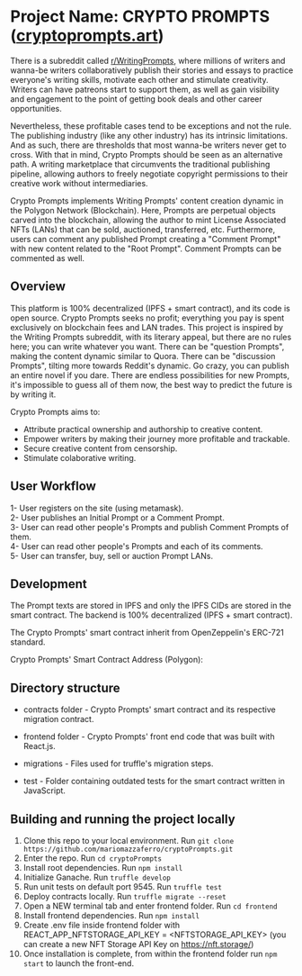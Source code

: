 # Project Name: CRYPTO PROMPTS (<a href="https://www.cryptoprompts.art/">cryptoprompts.art</a>)

There is a subreddit called <a href="https://www.reddit.com/r/WritingPrompts/">r/WritingPrompts</a>, where millions of writers and wanna-be writers collaboratively publish their stories and essays to practice everyone's writing skills, motivate each other and stimulate creativity. Writers can have patreons start to support them, as well as gain visibility and engagement to the point of getting book deals and other career opportunities.

Nevertheless, these profitable cases tend to be exceptions and not the rule. The publishing industry (like any other industry) has its intrinsic limitations. And as such, there are thresholds that most wanna-be writers never get to cross. With that in mind, Crypto Prompts should be seen as an alternative path. A writing marketplace that circumvents the traditional publishing pipeline, allowing authors to freely negotiate copyright permissions to their creative work without intermediaries.

Crypto Prompts implements Writing Prompts' content creation dynamic in the Polygon Network (Blockchain). Here, Prompts are perpetual objects carved into the blockchain, allowing the author to mint License Associated NFTs (LANs) that can be sold, auctioned, transferred, etc. Furthermore, users can comment any published Prompt creating a "Comment Prompt" with new content related to the "Root Prompt". Comment Prompts can be commented as well.

## Overview

This platform is 100% decentralized (IPFS + smart contract), and its code is open source. Crypto Prompts seeks no profit; everything you pay is spent exclusively on blockchain fees and LAN trades. This project is inspired by the Writing Prompts subreddit, with its literary appeal, but there are no rules here; you can write whatever you want. There can be "question Prompts", making the content dynamic similar to Quora. There can be "discussion Prompts", tilting more towards Reddit's dynamic. Go crazy, you can publish an entire novel if you dare. There are endless possibilities for new Prompts, it's impossible to guess all of them now, the best way to predict the future is by writing it.

Crypto Prompts aims to:

- Attribute practical ownership and authorship to creative content.
- Empower writers by making their journey more profitable and trackable.
- Secure creative content from censorship.
- Stimulate colaborative writing.

## User Workflow

1- User registers on the site (using metamask).<br/>
2- User publishes an Initial Prompt or a Comment Prompt.<br/>
3- User can read other people's Prompts and publish Comment Prompts of them.<br/>
4- User can read other people's Prompts and each of its comments.<br/>
5- User can transfer, buy, sell or auction Prompt LANs.<br/>

## Development

The Prompt texts are stored in IPFS and only the IPFS CIDs are stored in the smart contract. The backend is 100% decentralized (IPFS + smart contract).

The Crypto Prompts' smart contract inherit from OpenZeppelin's ERC-721 standard.

Crypto Prompts' Smart Contract Address (Polygon):

## Directory structure

- contracts folder - Crypto Prompts' smart contract and its respective migration contract.

- frontend folder - Crypto Prompts' front end code that was built with React.js.

- migrations - Files used for truffle's migration steps.

- test - Folder containing outdated tests for the smart contract written in JavaScript.

## Building and running the project locally

1. Clone this repo to your local environment. Run `git clone https://github.com/mariomazzaferro/cryptoPrompts.git`
2. Enter the repo. Run `cd cryptoPrompts`
3. Install root dependencies. Run `npm install`
4. Initialize Ganache. Run `truffle develop`
5. Run unit tests on default port 9545. Run `truffle test`
6. Deploy contracts locally. Run `truffle migrate --reset`
7. Open a NEW terminal tab and enter frontend folder. Run `cd frontend`
8. Install frontend dependencies. Run `npm install`
9. Create .env file inside frontend folder with REACT_APP_NFTSTORAGE_API_KEY = <NFTSTORAGE_API_KEY> (you can create a new NFT Storage API Key on <a href="https://nft.storage/">https://nft.storage/</a>)
10. Once installation is complete, from within the frontend folder run `npm start` to launch the front-end.
